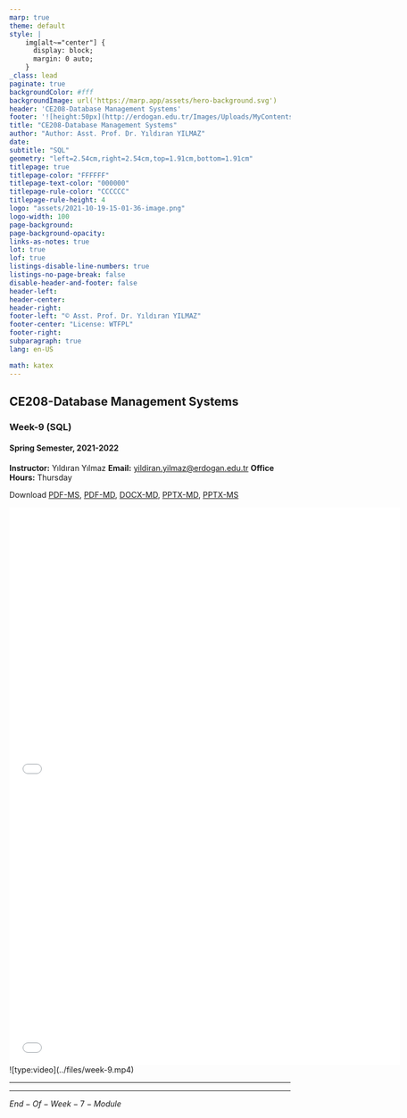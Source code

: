 ```yaml
---
marp: true
theme: default
style: |
    img[alt~="center"] {
      display: block;
      margin: 0 auto;
    }
_class: lead
paginate: true
backgroundColor: #fff
backgroundImage: url('https://marp.app/assets/hero-background.svg')
header: 'CE208-Database Management Systems'
footer: '![height:50px](http://erdogan.edu.tr/Images/Uploads/MyContents/L_379-20170718142719217230.jpg) RTEU CE208 Week-9'
title: "CE208-Database Management Systems"
author: "Author: Asst. Prof. Dr. Yıldıran YILMAZ"
date:
subtitle: "SQL"
geometry: "left=2.54cm,right=2.54cm,top=1.91cm,bottom=1.91cm"
titlepage: true
titlepage-color: "FFFFFF"
titlepage-text-color: "000000"
titlepage-rule-color: "CCCCCC"
titlepage-rule-height: 4
logo: "assets/2021-10-19-15-01-36-image.png"
logo-width: 100 
page-background:
page-background-opacity:
links-as-notes: true
lot: true
lof: true
listings-disable-line-numbers: true
listings-no-page-break: false
disable-header-and-footer: false
header-left:
header-center:
header-right:
footer-left: "© Asst. Prof. Dr. Yıldıran YILMAZ"
footer-center: "License: WTFPL"
footer-right:
subparagraph: true
lang: en-US 

math: katex
---
```


<!-- _backgroundColor: aquq -->

<!-- _color: orange -->

<!-- paginate: false -->

## CE208-Database Management Systems

### Week-9 (SQL)

#### Spring Semester, 2021-2022

**Instructor:**  Yıldıran Yılmaz
**Email:** yildiran.yilmaz@erdogan.edu.tr
**Office Hours:**  Thursday

Download [PDF-MS](../files/week-9.pdf), [PDF-MD](week-9.en.md_slide.pdf), [DOCX-MD](week-9.en.md_word.docx), [PPTX-MD](week-9.en.md_slide.pptx), [PPTX-MS](../files/week-9.pptx)

<iframe width=700, height=500 frameBorder=0 src="../files/week-9.pdf"></iframe>
<br>
<iframe width=700, height=500 frameBorder=0 src="../week-9.en.md_slide.html"></iframe>
<br>
![type:video](../files/week-9.mp4)

---

<!-- paginate: true -->

---

$End-Of-Week-7-Module$
